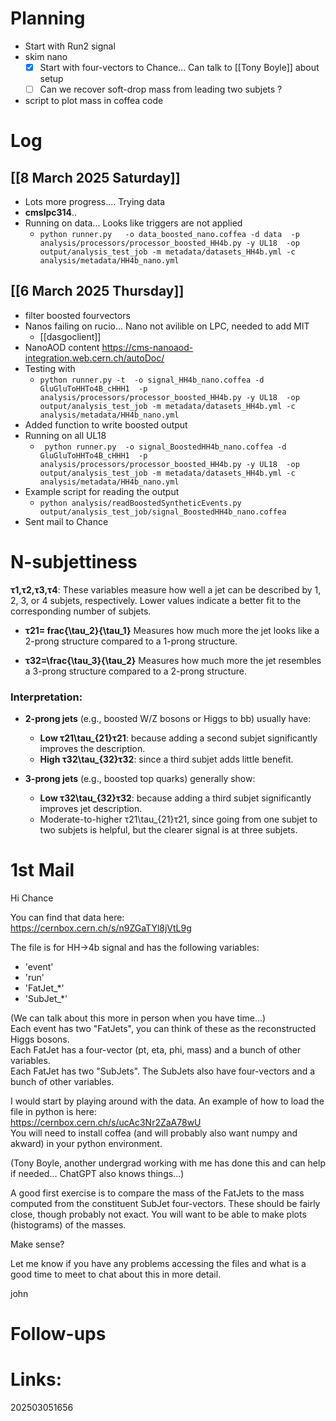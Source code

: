 
# Planning

- Start with Run2 signal
- skim nano
	- [x] Start with four-vectors to Chance... Can talk to [[Tony Boyle]] about setup 
	- [ ] Can we recover soft-drop mass from leading two subjets ?
- script to plot mass in coffea code

# Log

## [[8 March 2025 Saturday]]
- Lots more progress.... Trying data
- **cmslpc314**.. 
- Running on data... Looks like triggers are not applied
	- `python runner.py   -o data_boosted_nano.coffea -d data  -p analysis/processors/processor_boosted_HH4b.py -y UL18  -op output/analysis_test_job -m metadata/datasets_HH4b.yml -c analysis/metadata/HH4b_nano.yml `

## [[6 March 2025 Thursday]]
- filter boosted fourvectors
- Nanos failing on rucio... Nano not avilible on LPC, needed to add MIT
	- [[dasgoclient]]
- NanoAOD content https://cms-nanoaod-integration.web.cern.ch/autoDoc/
- Testing with
	- `python runner.py -t  -o signal_HH4b_nano.coffea -d GluGluToHHTo4B_cHHH1  -p analysis/processors/processor_boosted_HH4b.py -y UL18  -op output/analysis_test_job -m metadata/datasets_HH4b.yml -c analysis/metadata/HH4b_nano.yml`
- Added function to write boosted output 
- Running on all UL18
	- ` python runner.py  -o signal_BoostedHH4b_nano.coffea -d GluGluToHHTo4B_cHHH1  -p analysis/processors/processor_boosted_HH4b.py -y UL18  -op output/analysis_test_job -m metadata/datasets_HH4b.yml -c analysis/metadata/HH4b_nano.yml`
- Example script for reading the output
	- `python analysis/readBoostedSyntheticEvents.py output/analysis_test_job/signal_BoostedHH4b_nano.coffea`
- Sent mail to Chance

# N-subjettiness

**τ1,τ2,τ3,τ4**: These variables measure how well a jet can be described by 1, 2, 3, or 4 subjets, respectively. Lower values indicate a better fit to the corresponding number of subjets.

- **τ21= frac{\tau_2}{\tau_1}**
    Measures how much more the jet looks like a 2-prong structure compared to a 1-prong structure.
    
- **τ32=\frac{\tau_3}{\tau_2}**
    Measures how much more the jet resembles a 3-prong structure compared to a 2-prong structure.
    

### Interpretation:

- **2-prong jets** (e.g., boosted W/Z bosons or Higgs to bb) usually have:
    
    - **Low τ21\tau_{21}τ21​**: because adding a second subjet significantly improves the description.
    - **High τ32\tau_{32}τ32​**: since a third subjet adds little benefit.
- **3-prong jets** (e.g., boosted top quarks) generally show:
    
    - **Low τ32\tau_{32}τ32​**: because adding a third subjet significantly improves jet description.
    - Moderate-to-higher τ21\tau_{21}τ21​, since going from one subjet to two subjets is helpful, but the clearer signal is at three subjets.

# 1st Mail


Hi Chance

You can find that data here:  
https://cernbox.cern.ch/s/n9ZGaTYl8jVtL9g  
  
The file is for HH->4b signal and has the following variables:  
- 'event'  
- 'run'  
- 'FatJet_*'  
- 'SubJet_*'  
  
(We can talk about this more in person when you have time...)  
Each event has two "FatJets", you can think of these as the reconstructed Higgs bosons.  
Each FatJet has a four-vector (pt, eta, phi, mass) and a bunch of other variables.  
Each FatJet has two "SubJets". The SubJets also have four-vectors and a bunch of other variables.  
  
I would start by playing around with the data. An example of how to load the file in python is here:  
https://cernbox.cern.ch/s/ucAc3Nr2ZaA78wU  
You will need to install coffea (and will probably also want numpy and akward) in your python environment. 

(Tony Boyle, another undergrad working with me has done this and can help if needed... ChatGPT also knows things...)  
  
A good first exercise is to compare the mass of the FatJets to the mass computed from the constituent SubJet four-vectors. These should be fairly close, though probably not exact. You will want to be able to make plots (histograms) of the masses.  
  
Make sense?  
  
Let me know if you have any problems accessing the files and what is a good time to meet to chat about this in more detail.  
  
john



# Follow-ups


# Links: 



202503051656
